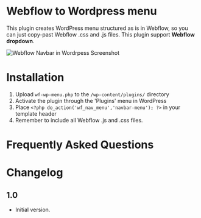 # Webflow to Wordpress menu
This plugin creates WordPress menu structured as is in Webflow, so you can just copy-past Webflow .css and .js files. This plugin support **Webflow dropdown**.

![Webflow Navbar in Wordrpess Screenshot](https://image.ibb.co/cFXO29/Screenshot_2018_09_11_12_16_08.png)

# Installation

1. Upload `wf-wp-menu.php` to the `/wp-content/plugins/` directory
2. Activate the plugin through the 'Plugins' menu in WordPress
3. Place `<?php do_action('wf_nav_menu','navbar-menu'); ?>` in your template header
4. Remember to include all Webflow .js and .css files.

# Frequently Asked Questions

# Changelog

## 1.0
- Initial version.


